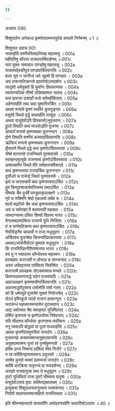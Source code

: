 ```yaml
---
{}

---
```



अध्यायः 040

शिशुपालेन अनेकधा कृष्णोपालम्भनपूर्वकं सभातो निर्गमनम् ॥ 1 ॥

शिशुपाल उवाच 	001  
नायमर्हति वार्ष्णेयस्तिष्ठत्स्विह महात्मसु ।	001a  
महीपतिषु कौरव्य राजवत्पार्थिवार्हणम् ॥	001c  
नायं युक्तः समाचारः पाण्डवेषु महात्मसु ।	002a  
यत्कामाद्देवकीपुत्रं पाण्डवार्चितवानसि ॥	002c  
बाला यूयं न जानीध्वं धर्मः सूक्ष्मो हि पाण्डवाः ।	003a  
अयं तत्राभ्यतिक्रान्तो ह्यापगेयोऽल्पदर्शनः ॥	003c  
त्वादृशो धर्मयुक्तो हि कुर्वाणः प्रियकाम्यया ।	004a  
भवत्यभ्यधिकं भीष्मो लोकेष्ववमतः सताम् ॥	004c  
कथं ह्यराजा दाशार्हो मध्ये सर्वमहीक्षिताम् ।	005a  
अर्हणामर्हति तथा यथा युष्माभिरर्चितः ॥	005c  
अथवा मन्यसे कृष्णं स्थविरं कुरुपुङ्गवः ।	006a  
वसुदेवे स्थिते वृद्धे कथमर्हति तत्सुतः ॥	006c  
अथवा वासुदेवोऽपि प्रियकामोऽनुवृत्तवान् ।	007a  
द्रुपदे तिष्ठति कथं माधवोऽर्हति पूजनम् ॥	007c  
आचार्यं मन्यसे कृष्णमथवा कुरुनन्दन ।	008a  
द्रोणे तिष्ठति वार्ष्णेयं कस्मादर्चितवानसि ॥	008c  
ऋत्विजं मन्यसे कृष्णमथवा कुरुनन्दन ।	009a  
द्वौपायने स्थिते वृद्धे कथं कृष्णोऽर्चितस्त्वया ॥	009c  
भीष्मे शान्तनवे राजन्स्थिते पुरुषसत्तमे ।	010a  
स्वच्छन्दमृत्युके राजन्कथं कृष्णोऽर्चितस्त्वया ॥	010c  
अश्वत्थाम्नि स्थिते वीरे सर्वशास्त्रविशारदे ।	011a  
कथं कृष्णस्त्वया राजन्नर्चितः कुरुनन्दन ॥	011c  
दुर्योधने च राजेन्द्रे स्थिते पुरुषसत्तमे ।	012a  
कृपे च भारताचार्ये कथं कृष्णस्त्वयाऽर्चितः ॥	012c  
द्रुमं किम्पुरुषाचार्यमतिक्रम्य तथाऽर्चितः ।	013a  
भीष्मके चैव दुर्धर्षे पाण्डुवत्कृतलक्षणे ॥	013c  
नृपे च रुक्मिणि श्रेष्ठे एकलव्ये तथैव च ।	014a  
शल्ये मद्राधिपे चैव कथं कृष्णस्त्वयाऽर्चितः ॥	014c  
अयं च सर्वराज्ञां वै बलश्लाघी महाबलः ।	015a  
जामदग्न्यस्य दयितः शिष्यो विप्रस्य भारत ॥	015c  
येनात्मबलमाश्रित्य राजानो युधि निर्जिताः ।	016a  
तं च कर्णमतिक्रम्य कथं कृष्णस्त्वयाऽर्चितः ॥	016c  
नैवर्त्विङ्नैव चाचार्यो न राजा मधुसूदनः ।	017a  
अर्चितश्च कुरुश्रेष्ठ किमन्यत्प्रियकाम्यया ॥	017c  
अथवाऽभ्यर्चनीयोऽयं युष्माकं मधुसूदनः ।	018a  
किं राजभिरिहानीतैरवमानाय भारत ॥	018c  
वयं तु न भयादस्य कौन्तेयस्य महात्मनः ।	019a  
प्रयच्छामः करान्सर्वे न लोभान्न च सान्त्वनात् ॥	019c  
अस्य धर्मप्रवृत्तस्य पार्थिवत्वं चिकीर्षतः ।	020a  
करानस्मै प्रयच्छामः सोऽयमस्मान्न मन्यते ॥	020c  
किमन्यदवमनानाद्धे यदेनं राजसंसदि ।	021a  
अप्राप्तलक्षणं कृष्णमर्घ्येणार्चितवानसि ॥	021c  
अकस्माद्धर्मपुत्रस्य धर्मात्मेति यशो गतम् ।	022a  
को हि धर्मच्युते पूजामेवं युक्तां नियोजयेत् ॥	022c  
योऽयं वृष्णिकुले जातो राजानं हतवान्पुरा ।	023a  
जरासन्धं महात्मानमन्यायेन दुरात्मवान् ॥	023c  
अद्य धर्मात्मता चैव व्यपकृष्टा युधिष्ठिरात् ।	024a  
दर्शितं कृपणत्वं च कृष्णेऽर्घ्यस्य निवेदनात् ॥	024c  
यदि भीताश्च कौन्तेयाः कृपणाश्च तपस्विनः ।	025a  
ननु त्वयाऽपि बोद्धव्यं यां पूजां माधवार्हसि ॥	025c  
अथवा कृपणैरेतामुपनीतां जनार्दन ।	026a  
पूजामनर्हः कस्मात्त्वमभ्यनुज्ञातवानसि ॥	026c  
अयुक्तामात्मनः पूजां त्वं पुनर्बहुमन्यसे ।	027a  
हविषः प्राप्य निष्यन्दं प्राशिता श्वेव निर्जने ॥	027c  
न त्वं पार्थिवेन्द्राणामपमानः प्रयुज्यते ।	028a  
त्वामेव कुरवो व्यक्तं प्रलम्भन्ते जनार्दन ॥	028c  
क्लीबे दारक्रिया यादृगन्धे वा रूपदर्शनम् ।	029a  
अराज्ञो राजवत्पूजा तथा ते मधुसूदन ॥	029c  
दृष्टो युधिष्ठिरो राजा दृष्टो भीष्मश्च यादृशः ।	030a  
वासुदेवोऽप्ययं दृष्टः सर्वमेतद्यथातथम् ॥	030c  
इत्युक्त्वा शिशुपालस्तानुत्थाय परमासनात् ।	031a  
निर्ययौ सदसस्तस्मात्सहितो राजभिस्तदा ॥ 	031c  

इति श्रीमन्महाभारते सभापर्वणि अर्घाहरणपर्वणि चत्वारिंशोऽध्यायः ॥ 40 ॥